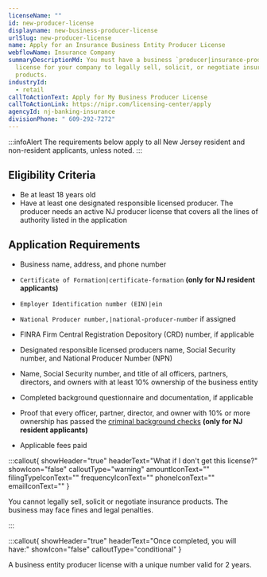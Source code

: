 ```yaml
---
licenseName: ""
id: new-producer-license
displayname: new-business-producer-license
urlSlug: new-producer-license
name: Apply for an Insurance Business Entity Producer License
webflowName: Insurance Company
summaryDescriptionMd: You must have a business `producer|insurance-producer`
  license for your company to legally sell, solicit, or negotiate insurance
  products.
industryId:
  - retail
callToActionText: Apply for My Business Producer License
callToActionLink: https://nipr.com/licensing-center/apply
agencyId: nj-banking-insurance
divisionPhone: " 609-292-7272"
---
```

:::infoAlert 
 The requirements below apply to all New Jersey resident and non-resident applicants, unless noted.
:::

## Eligibility Criteria

* Be at least 18 years old
* Have at least one designated responsible licensed producer. The producer needs an active NJ producer license that covers all the lines of authority listed in the application

## Application Requirements

* Business name, address, and phone number
*  `Certificate of Formation|certificate-formation` **(only for NJ resident applicants)**


*  `Employer Identification number (EIN)|ein` 
*  `National Producer number,|national-producer-number` if assigned
* FINRA Firm Central Registration Depository (CRD) number, if applicable
* Designated responsible licensed producers name, Social Security number, and National Producer Number (NPN)
* Name, Social Security number, and title of all officers, partners, directors, and owners with at least 10% ownership of the business entity
* Completed background questionnaire and documentation, if applicable
* Proof that every officer, partner, director, and owner with 10% or more ownership has passed the [criminal background checks](https://www.nj.gov/dobi/insliced/livescan.htm) **(only for NJ resident applicants)**
* Applicable fees paid

:::callout{ showHeader="true" headerText="What if I don't get this license?" showIcon="false" calloutType="warning" amountIconText="" filingTypeIconText="" frequencyIconText="" phoneIconText="" emailIconText="" }

You cannot legally sell, solicit or negotiate insurance products. The business may face fines and legal penalties.

:::

:::callout{ showHeader="true" headerText="Once completed, you will have:" showIcon="false" calloutType="conditional" }

A business entity producer license with a unique number valid for 2 years.